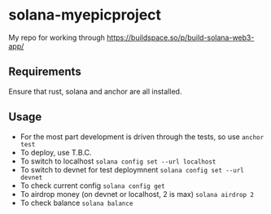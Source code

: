 # solana-myepicproject
My repo for working through https://buildspace.so/p/build-solana-web3-app/

## Requirements

Ensure that rust, solana and anchor are all installed.

## Usage

* For the most part development is driven through the tests, so use `anchor test`
* To deploy, use T.B.C.
* To switch to localhost `solana config set --url localhost`
* To switch to devnet for test deploymnent `solana config set --url devnet`
* To check current config `solana config get`
* To airdrop money (on devnet or localhost, 2 is max) `solana airdrop 2`
* To check balance `solana balance`

